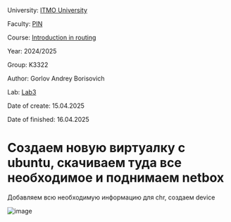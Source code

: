 
University: [ITMO University](https://itmo.ru/ru/)

Faculty: [PIN](https://fict.itmo.ru)

Course: [Introduction in routing](https://github.com/itmo-ict-faculty/introduction-in-routing)

Year: 2024/2025

Group: K3322

Author: Gorlov Andrey Borisovich

Lab: [Lab3]([https://itmo-ict-faculty.github.io/network-programming/education/labs2023_2024/lab2/lab2/#_5](https://itmo-ict-faculty.github.io/network-programming/education/labs2023_2024/lab3/lab3/#_5))

Date of create: 15.04.2025

Date of finished: 16.04.2025

# Создаем новую виртуалку с ubuntu, скачиваем туда все необходимое и поднимаем netbox

Добавляем всю необходимую информацию для chr, создаем device 

![image](https://github.com/user-attachments/assets/71eb23a2-8338-481b-b509-cd461b86c123)

